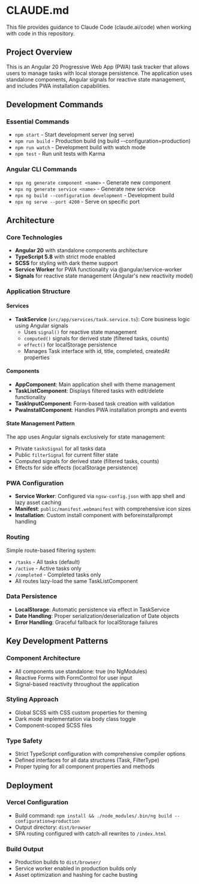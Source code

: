 # CLAUDE.md

This file provides guidance to Claude Code (claude.ai/code) when working with code in this repository.

## Project Overview

This is an Angular 20 Progressive Web App (PWA) task tracker that allows users to manage tasks with local storage persistence. The application uses standalone components, Angular signals for reactive state management, and includes PWA installation capabilities.

## Development Commands

### Essential Commands
- `npm start` - Start development server (ng serve)
- `npm run build` - Production build (ng build --configuration=production)
- `npm run watch` - Development build with watch mode
- `npm test` - Run unit tests with Karma

### Angular CLI Commands
- `npx ng generate component <name>` - Generate new component
- `npx ng generate service <name>` - Generate new service
- `npx ng build --configuration development` - Development build
- `npx ng serve --port 4200` - Serve on specific port

## Architecture

### Core Technologies
- **Angular 20** with standalone components architecture
- **TypeScript 5.8** with strict mode enabled
- **SCSS** for styling with dark theme support
- **Service Worker** for PWA functionality via @angular/service-worker
- **Signals** for reactive state management (Angular's new reactivity model)

### Application Structure

#### Services
- **TaskService** (`src/app/services/task.service.ts`): Core business logic using Angular signals
  - Uses `signal()` for reactive state management
  - `computed()` signals for derived state (filtered tasks, counts)
  - `effect()` for localStorage persistence
  - Manages Task interface with id, title, completed, createdAt properties

#### Components
- **AppComponent**: Main application shell with theme management
- **TaskListComponent**: Displays filtered tasks with edit/delete functionality
- **TaskInputComponent**: Form-based task creation with validation
- **PwaInstallComponent**: Handles PWA installation prompts and events

#### State Management Pattern
The app uses Angular signals exclusively for state management:
- Private `tasksSignal` for all tasks data
- Public `filterSignal` for current filter state
- Computed signals for derived state (filtered tasks, counts)
- Effects for side effects (localStorage persistence)

### PWA Configuration
- **Service Worker**: Configured via `ngsw-config.json` with app shell and lazy asset caching
- **Manifest**: `public/manifest.webmanifest` with comprehensive icon sizes
- **Installation**: Custom install component with beforeinstallprompt handling

### Routing
Simple route-based filtering system:
- `/tasks` - All tasks (default)
- `/active` - Active tasks only  
- `/completed` - Completed tasks only
- All routes lazy-load the same TaskListComponent

### Data Persistence
- **LocalStorage**: Automatic persistence via effect in TaskService
- **Date Handling**: Proper serialization/deserialization of Date objects
- **Error Handling**: Graceful fallback for localStorage failures

## Key Development Patterns

### Component Architecture
- All components use standalone: true (no NgModules)
- Reactive Forms with FormControl for user input
- Signal-based reactivity throughout the application

### Styling Approach
- Global SCSS with CSS custom properties for theming
- Dark mode implementation via body class toggle
- Component-scoped SCSS files

### Type Safety
- Strict TypeScript configuration with comprehensive compiler options
- Defined interfaces for all data structures (Task, FilterType)
- Proper typing for all component properties and methods

## Deployment

### Vercel Configuration
- Build command: `npm install && ./node_modules/.bin/ng build --configuration=production`
- Output directory: `dist/browser`
- SPA routing configured with catch-all rewrites to `/index.html`

### Build Output
- Production builds to `dist/browser/`
- Service worker enabled in production builds only
- Asset optimization and hashing for cache busting